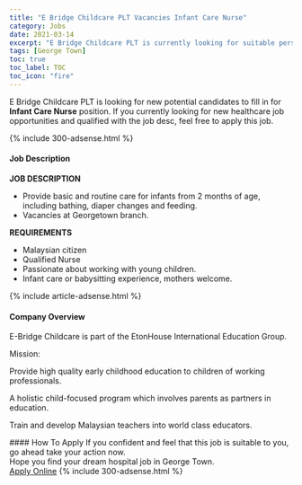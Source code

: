 ```yaml
---
title: "E Bridge Childcare PLT Vacancies Infant Care Nurse" 
category: Jobs 
date: 2021-03-14 
excerpt: "E Bridge Childcare PLT is currently looking for suitable person to fill in the Infant Care Nurse which positioned at George Town" 
tags: [George Town] 
toc: true 
toc_label: TOC 
toc_icon: "fire" 
--- 
```


<p>E Bridge Childcare PLT is looking for new potential candidates to fill in for <b>Infant Care Nurse</b> position. If you currently looking for new healthcare job opportunities and qualified with the job desc, feel free to apply this job.
</p>{% include 300-adsense.html %} 
<div><div><h4>Job Description</h4></div><div><div><span><div><p><strong>JOB DESCRIPTION</strong></p><ul><li>Provide basic and routine care for infants from 2 months of age, including bathing, diaper changes and feeding.</li><li>Vacancies at Georgetown branch.</li></ul><p><strong>REQUIREMENTS</strong></p><ul><li>Malaysian citizen</li><li>Qualified Nurse</li><li>Passionate about working with young children.</li><li>Infant care or babysitting experience, mothers welcome.</li></ul></div></span></div></div></div> 
{% include article-adsense.html %} 
<div><div><h4>Company Overview</h4></div><div><div><span><div><p>E-Bridge Childcare is part of the EtonHouse International Education Group.&#160;</p><p>Mission:</p><p>Provide high quality early childhood education to children of working professionals.</p><p>A holistic child-focused program which involves parents as partners in education.&#160;</p><p>Train and develop Malaysian teachers into world class educators.</p></div></span></div></div></div> 
#### How To Apply 
If you confident and feel that this job is suitable to you, go ahead take your action now. <br/> 
Hope you find your dream hospital job in George Town. <br/> 
<a href="https://www.jobstreet.com.my/en/job/infant-care-nurse-4496225?jobId=jobstreet-my-job-4496225" class="btn btn--warning" target="_blank" rel="nofollow noopenner">Apply Online</a> 
{% include 300-adsense.html %} 
